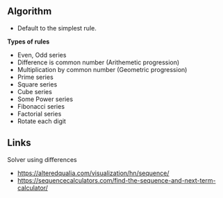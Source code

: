 ## Algorithm

- Default to the simplest rule.

**Types of rules**
- Even, Odd series
- Difference is common number (Arithemetic progression)
- Multiplication by common number (Geometric progression)
- Prime series
- Square series
- Cube series
- Some Power series
- Fibonacci series
- Factorial series
- Rotate each digit



## Links

Solver using differences
- https://alteredqualia.com/visualization/hn/sequence/
- https://sequencecalculators.com/find-the-sequence-and-next-term-calculator/